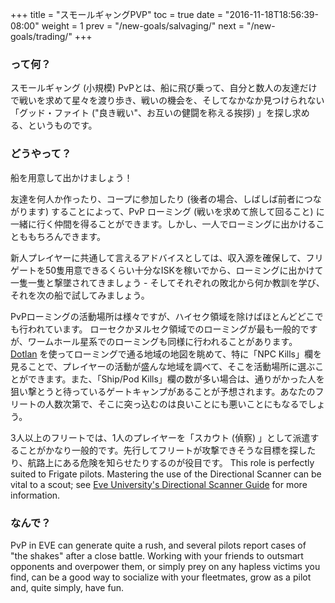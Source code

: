 +++ title = "スモールギャングPVP" toc = true date = "2016-11-18T18:56:39-08:00" weight = 1 prev = "/new-goals/salvaging/" next = "/new-goals/trading/" +++

### って何？

スモールギャング (小規模) PvPとは、船に飛び乗って、自分と数人の友達だけで戦いを求めて星々を渡り歩き、戦いの機会を、そしてなかなか見つけられない「グッド・ファイト ("良き戦い"、お互いの健闘を称える挨拶) 」を探し求める、というものです。

### どうやって？

船を用意して出かけましょう！

友達を何人か作ったり、コープに参加したり (後者の場合、しばしば前者につながります) することによって、PvP ローミング (戦いを求めて旅して回ること) に一緒に行く仲間を得ることができます。しかし、一人でローミングに出かけることももちろんできます。

新人プレイヤーに共通して言えるアドバイスとしては、収入源を確保して、フリゲートを50隻用意できるくらい十分なISKを稼いでから、ローミングに出かけて一隻一隻と撃墜されてきましょう - そしてそれぞれの敗北から何か教訓を学び、それを次の船で試してみましょう。

PvPローミングの活動場所は様々ですが、ハイセク領域を除けばほとんどどこでも行われています。 ローセクかヌルセク領域でのローミングが最も一般的ですが、ワームホール星系でのローミングも同様に行われることがあります。 <a href=evemaps.dotlan.net>Dotlan</a> を使ってローミングで通る地域の地図を眺めて、特に「NPC Kills」欄を見ることで、プレイヤーの活動が盛んな地域を調べて、そこを活動場所に選ぶことができます。また、「Ship/Pod Kills」欄の数が多い場合は、通りがかった人を狙い撃とうと待っているゲートキャンプがあることが予想されます。あなたのフリートの人数次第で、そこに突っ込むのは良いことにも悪いことにもなるでしょう。

3人以上のフリートでは、1人のプレイヤーを「スカウト (偵察) 」として派遣することがかなり一般的です。先行してフリートが攻撃できそうな目標を探したり、航路上にある危険を知らせたりするのが役目です。 This role is perfectly suited to Frigate pilots. Mastering the use of the Directional Scanner can be vital to a scout; see <a href=http://wiki.eveuniversity.org/Directional_Scanner_Guide>Eve University's Directional Scanner Guide</a> for more information.

### なんで？

PvP in EVE can generate quite a rush, and several pilots report cases of "the shakes" after a close battle. Working with your friends to outsmart opponents and overpower them, or simply prey on any hapless victims you find, can be a good way to socialize with your fleetmates, grow as a pilot and, quite simply, have fun.